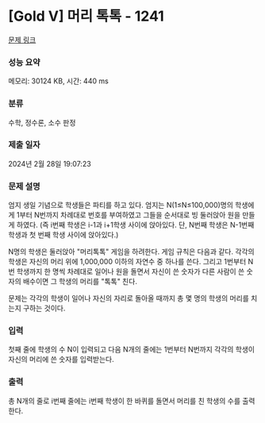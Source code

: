 # [Gold V] 머리 톡톡 - 1241 

[문제 링크](https://www.acmicpc.net/problem/1241) 

### 성능 요약

메모리: 30124 KB, 시간: 440 ms

### 분류

수학, 정수론, 소수 판정

### 제출 일자

2024년 2월 28일 19:07:23

### 문제 설명

<p>엄지 생일 기념으로 학생들은 파티를 하고 있다. 엄지는 N(1≤N≤100,000)명의 학생에게 1부터 N번까지 차례대로 번호를 부여하였고 그들을 순서대로 빙 둘러앉아 원을 만들게 하였다. (즉 i번째 학생은 i-1과 i+1학생 사이에 앉아있다. 단, N번째 학생은 N-1번째 학생과 첫 번째 학생 사이에 앉아있다.)</p>
<p>N명의 학생은 둘러앉아 "머리톡톡" 게임을 하려한다. 게임 규칙은 다음과 같다. 각각의 학생은 자신의 머리 위에 1,000,000 이하의 자연수 중 하나를 쓴다. 그리고 1번부터 N번 학생까지 한 명씩 차례대로 일어나 원을 돌면서 자신이 쓴 숫자가 다른 사람이 쓴 숫자의 배수이면 그 학생의 머리를 "톡톡" 친다.</p>
<p>문제는 각각의 학생이 일어나 자신의 자리로 돌아올 때까지 총 몇 명의 학생의 머리를 치는지 구하는 것이다.</p>

### 입력 

 <p>첫째 줄에 학생의 수 N이 입력되고 다음 N개의 줄에는 1번부터 N번까지 각각의 학생이 자신의 머리에 쓴 숫자를 입력받는다.</p>

### 출력 

 <p>총 N개의 줄로 i번째 줄에는 i번째 학생이 한 바퀴를 돌면서 머리를 친 학생의 수를 출력한다.</p>

